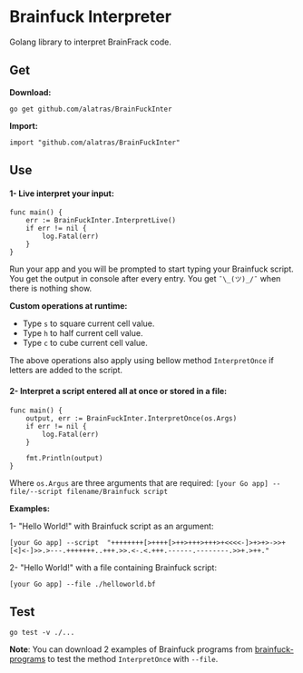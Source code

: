 # Brainfuck Interpreter

Golang library to interpret BrainFrack code.

## Get

**Download:**

```
go get github.com/alatras/BrainFuckInter
```

**Import:**

```
import "github.com/alatras/BrainFuckInter"
```

## Use

#### 1- Live interpret your input:

```
func main() {
	err := BrainFuckInter.InterpretLive()
	if err != nil {
		log.Fatal(err)
	}
}
```

Run your app and you will be prompted to start typing your Brainfuck script. You get the output in console after every entry. You get `¯\_(ツ)_/¯` when there is nothing show.

**Custom operations at runtime:**

- Type `s` to square current cell value.
- Type `h` to half current cell value.
- Type `c` to cube current cell value.

The above operations also apply using bellow method `InterpretOnce` if letters are added to the script.

#### 2- Interpret a script entered all at once or stored in a file:

```
func main() {
	output, err := BrainFuckInter.InterpretOnce(os.Args)
	if err != nil {
		log.Fatal(err)
	}

	fmt.Println(output)
}
```

Where `os.Argus` are three arguments that are required: `[your Go app] --file/--script filename/Brainfuck script`

**Examples:**

1- "Hello World!" with Brainfuck script as an argument:

```
[your Go app] --script  "++++++++[>++++[>++>+++>+++>+<<<<-]>+>+>->>+[<]<-]>>.>---.+++++++..+++.>>.<-.<.+++.------.--------.>>+.>++."
```

2- "Hello World!" with a file containing Brainfuck script:

```
[your Go app] --file ./helloworld.bf
```

## Test

```
go test -v ./...
```

**Note**: You can download 2 examples of Brainfuck programs from [brainfuck-programs](https://github.com/alatras/brainfuck-programs) to test the method `InterpretOnce` with `--file`.
